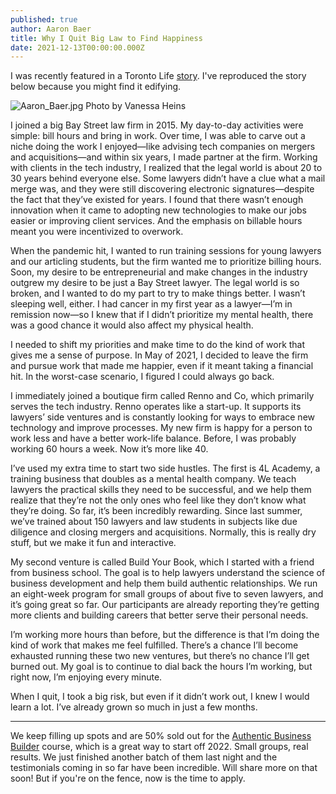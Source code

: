 ```yaml
---
published: true
author: Aaron Baer
title: Why I Quit Big Law to Find Happiness
date: 2021-12-13T00:00:00.000Z
---
```

I was recently featured in a Toronto Life [story](https://torontolife.com/city/this-lawyer-gave-up-his-partnership-in-a-top-tier-firm-to-find-happiness/). I've reproduced the story below because you might find it edifying.

![Aaron_Baer.jpg]({{site.baseurl}}/_drafts/Aaron_Baer.jpg)
Photo by Vanessa Heins

I joined a big Bay Street law firm in 2015. My day-to-day activities were simple: bill hours and bring in work. Over time, I was able to carve out a niche doing the work I enjoyed—like advising tech companies on mergers and acquisitions—and within six years, I made partner at the firm. Working with clients in the tech industry, I realized that the legal world is about 20 to 30 years behind everyone else. Some lawyers didn’t have a clue what a mail merge was, and they were still discovering electronic signatures—despite the fact that they’ve existed for years. I found that there wasn’t enough innovation when it came to adopting new technologies to make our jobs easier or improving client services. And the emphasis on billable hours meant you were incentivized to overwork.

When the pandemic hit, I wanted to run training sessions for young lawyers and our articling students, but the firm wanted me to prioritize billing hours. Soon, my desire to be entrepreneurial and make changes in the industry outgrew my desire to be just a Bay Street lawyer. The legal world is so broken, and I wanted to do my part to try to make things better. I wasn’t sleeping well, either. I had cancer in my first year as a lawyer—I’m in remission now—so I knew that if I didn’t prioritize my mental health, there was a good chance it would also affect my physical health.

I needed to shift my priorities and make time to do the kind of work that gives me a sense of purpose. In May of 2021, I decided to leave the firm and pursue work that made me happier, even if it meant taking a financial hit. In the worst-case scenario, I figured I could always go back.

I immediately joined a boutique firm called Renno and Co, which primarily serves the tech industry. Renno operates like a start-up. It supports its lawyers’ side ventures and is constantly looking for ways to embrace new technology and improve processes. My new firm is happy for a person to work less and have a better work-life balance. Before, I was probably working 60 hours a week. Now it’s more like 40.

I’ve used my extra time to start two side hustles. The first is 4L Academy, a training business that doubles as a mental health company. We teach lawyers the practical skills they need to be successful, and we help them realize that they’re not the only ones who feel like they don’t know what they’re doing. So far, it’s been incredibly rewarding. Since last summer, we’ve trained about 150 lawyers and law students in subjects like due diligence and closing mergers and acquisitions. Normally, this is really dry stuff, but we make it fun and interactive.

My second venture is called Build Your Book, which I started with a friend from business school. The goal is to help lawyers understand the science of business development and help them build authentic relationships. We run an eight-week program for small groups of about five to seven lawyers, and it’s going great so far. Our participants are already reporting they’re getting more clients and building careers that better serve their personal needs.

I’m working more hours than before, but the difference is that I’m doing the kind of work that makes me feel fulfilled. There’s a chance I’ll become exhausted running these two new ventures, but there’s no chance I’ll get burned out. My goal is to continue to dial back the hours I’m working, but right now, I’m enjoying every minute.

When I quit, I took a big risk, but even if it didn’t work out, I knew I would learn a lot. I’ve already grown so much in just a few months.

----

We keep filling up spots and are 50% sold out for the [Authentic Business Builder](https://buildyourbook.org/academy/the-authentic-business-builder/) course, which is a great way to start off 2022. Small groups, real results. We just finished another batch of them last night and the testimonials coming in so far have been incredible. Will share more on that soon! But if you're on the fence, now is the time to apply.